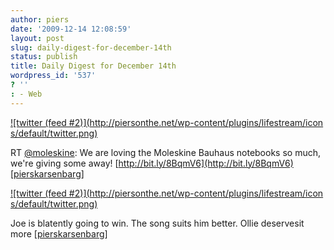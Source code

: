 ```yaml
---
author: piers
date: '2009-12-14 12:08:59'
layout: post
slug: daily-digest-for-december-14th
status: publish
title: Daily Digest for December 14th
wordpress_id: '537'
? ''
: - Web
---
```


[![twitter (feed #2)](http://piersonthe.net/wp-content/plugins/lifestream/icon
s/default/twitter.png)](http://twitter.com/pierskarsenbarg/statuses/6627459034
)

RT [@moleskine](http://www.twitter.com/moleskine): We are loving the Moleskine
Bauhaus notebooks so much, we're giving some away!
[http://bit.ly/8BqmV6](http://bit.ly/8BqmV6)
[[pierskarsenbarg](http://twitter.com/pierskarsenbarg/statuses/6627459034)]

[![twitter (feed #2)](http://piersonthe.net/wp-content/plugins/lifestream/icon
s/default/twitter.png)](http://twitter.com/pierskarsenbarg/statuses/6639284575
)

Joe is blatently going to win. The song suits him better. Ollie deservesit
more
[[pierskarsenbarg](http://twitter.com/pierskarsenbarg/statuses/6639284575)]

